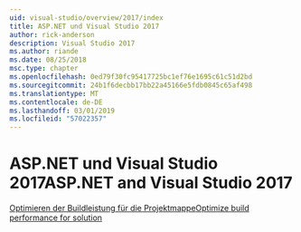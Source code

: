 ```yaml
---
uid: visual-studio/overview/2017/index
title: ASP.NET und Visual Studio 2017
author: rick-anderson
description: Visual Studio 2017
ms.author: riande
ms.date: 08/25/2018
msc.type: chapter
ms.openlocfilehash: 0ed79f30fc95417725bc1ef76e1695c61c51d2bd
ms.sourcegitcommit: 24b1f6decbb17bb22a45166e5fdb0845c65af498
ms.translationtype: MT
ms.contentlocale: de-DE
ms.lasthandoff: 03/01/2019
ms.locfileid: "57022357"
---
```

<a name="aspnet-and-visual-studio-2017"></a><span data-ttu-id="860c4-103">ASP.NET und Visual Studio 2017</span><span class="sxs-lookup"><span data-stu-id="860c4-103">ASP.NET and Visual Studio 2017</span></span>
====================

[<span data-ttu-id="860c4-104">Optimieren der Buildleistung für die Projektmappe</span><span class="sxs-lookup"><span data-stu-id="860c4-104">Optimize build performance for solution</span></span>](xref:visual-studio/overview/2017/optimize-build-perf)